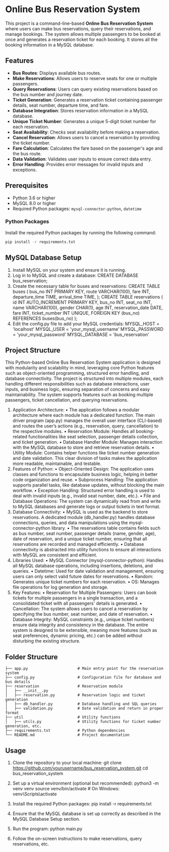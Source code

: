 # Online Bus Reservation System

This project is a command-line-based **Online Bus Reservation System** where users can make bus reservations, query their reservations, and manage bookings. The system allows multiple passengers to be booked at once and generates a reservation ticket for each booking. It stores all the booking information in a MySQL database.

## Features
- **Bus Routes**: Displays available bus routes.
- **Make Reservations**: Allows users to reserve seats for one or multiple passengers.
- **Query Reservations**: Users can query existing reservations based on the bus number and journey date.
- **Ticket Generation**: Generates a reservation ticket containing passenger details, seat number, departure time, and fare.
- **Database Integration**: Stores reservation information in a MySQL database.
- **Unique Ticket Number**: Generates a unique 5-digit ticket number for each reservation.
- **Seat Availability**: Checks seat availability before making a reservation.
- **Cancel Reservation**: Allows users to cancel a reservation by providing the ticket number.
- **Fare Calculation**: Calculates the fare based on the passenger's age and the bus route.
- **Data Validation**: Validates user inputs to ensure correct data entry.
- **Error Handling**: Provides error messages for invalid inputs and exceptions.

## Prerequisites
- Python 3.6 or higher
- MySQL 8.0 or higher
- Required Python packages: `mysql-connector-python`, `datetime`

### Python Packages
Install the required Python packages by running the following command:
```bash
pip install -r requirements.txt
```
## MySQL Database Setup
1. Install MySQL on your system and ensure it is running.
2. Log in to MySQL and create a database:
    CREATE DATABASE bus_reservation;
3. Create the necessary table for buses and reservations:
    CREATE TABLE buses (
        bus_no INT PRIMARY KEY,
        route VARCHAR(100),
        fare INT,
        departure_time TIME,
        arrival_time TIME,
    );
    CREATE TABLE reservations (
        id INT AUTO_INCREMENT PRIMARY KEY,
        bus_no INT,
        seat_no INT,
        name VARCHAR(100),
        gender CHAR(1),
        age INT,
        reservation_date DATE,
        fare INT,
        ticket_number INT UNIQUE,
        FOREIGN KEY (bus_no) REFERENCES buses(bus_no)
    );
4. Edit the config.py file to add your MySQL credentials:
    MYSQL_HOST = 'localhost'
    MYSQL_USER = 'your_mysql_username'
    MYSQL_PASSWORD = 'your_mysql_password'
    MYSQL_DATABASE = 'bus_reservation'

## Project Structure

This Python-based Online Bus Reservation System application is designed with modularity and scalability in mind, leveraging core Python features such as object-oriented programming, structured error handling, and database connectivity. The project is structured into multiple modules, each handling different responsibilities such as database interactions, user inputs, and business logic, ensuring separation of concerns and easy maintainability. The system supports features such as booking multiple passengers, ticket cancellation, and querying reservations.
1. Application Architecture:
•	The application follows a modular architecture where each module has a dedicated function. The main driver program (app.py) manages the overall user interface (CLI-based) and routes the user’s actions (e.g., reservation, query, cancellation) to the respective modules.
•	Reservation Module: Handles all booking-related functionalities like seat selection, passenger details collection, and ticket generation.
•	Database Handler Module: Manages interaction with the MySQL database to store and retrieve reservation details.
•	Utility Module: Contains helper functions like ticket number generation and date validation.
This clear division of tasks makes the application more readable, maintainable, and testable.
2. Features of Python:
•	Object-Oriented Design: The application uses classes and functions to encapsulate business logic, helping in better code organization and reuse.
•	Subprocess Handling: The application supports parallel tasks, like database updates, without blocking the main workflow.
•	Exception Handling: Structured error handling is used to deal with invalid inputs (e.g., invalid seat number, date, etc.).
•	File and Database Operations: The system can dynamically read from and write to MySQL databases and generate logs or output tickets in text format.
3. Database Connectivity:
•	MySQL is used as the backend to store reservations. A dedicated module (db_handler.py) handles database connections, queries, and data manipulations using the mysql-connector-python library.
•	The reservations table contains fields such as bus number, seat number, passenger details (name, gender, age), date of reservation, and a unique ticket number, ensuring that all reservations are recorded and managed efficiently.
•	Database connectivity is abstracted into utility functions to ensure all interactions with MySQL are consistent and efficient.
4. Libraries Used:
•	MySQL Connector (mysql-connector-python): Handles all MySQL database operations, including insertions, deletions, and queries.
•	Datetime: Used for date validation and management, ensuring users can only select valid future dates for reservations.
•	Random: Generates unique ticket numbers for each reservation.
•	OS: Manages file operations for log generation and storage.
5. Key Features:
•	Reservation for Multiple Passengers: Users can book tickets for multiple passengers in a single transaction, and a consolidated ticket with all passengers' details is generated.
•	Cancellation: The system allows users to cancel a reservation by specifying the bus number, seat number, and date of reservation.
•	Database Integrity: MySQL constraints (e.g., unique ticket numbers) ensure data integrity and consistency in the database.
The entire system is designed to be extensible, meaning more features (such as seat preferences, dynamic pricing, etc.) can be added without disturbing the existing structure.

## Folder Structure
```
├── app.py                      # Main entry point for the reservation system
├── config.py                   # Configuration file for database and bus details
├── reservation                 # Reservation module
│   ├── __init__.py
│   ├── reservation.py          # Reservation logic and ticket generation
│   ├── db_handler.py           # Database handling and SQL queries
│   ├── validation.py           # Date validation and return in proper format
├── util                        # Utility functions
│   ├── utils.py                # Utility functions for ticket number generation, etc.
├── requirements.txt            # Python dependencies
└── README.md                   # Project documentation
```
## Usage
1. Clone the repository to your local machine:
    git clone https://github.com/yourusername/bus_reservation_system.git
    cd bus_reservation_system
2. Set up a virtual environment (optional but recommended):
    python3 -m venv venv
    source venv/bin/activate  # On Windows: venv\Scripts\activate
3. Install the required Python packages:
    pip install -r requirements.txt
4. Ensure that the MySQL database is set up correctly as described in the MySQL Database Setup section.

5. Run the program:
    python main.py
6. Follow the on-screen instructions to make reservations, query reservations, etc.
